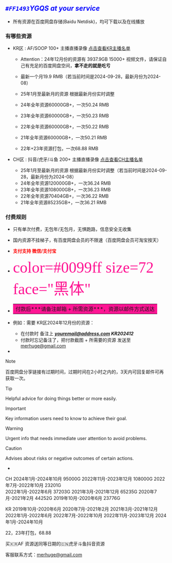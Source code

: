 
## <font color=Blue>***`#FF1493`YGQS at your service***</font>

- 所有资源在百度网盘存储(Baidu Netdisk)，均可下载以及在线播放


### **有哪些资源**

- KR区 : AF/SOOP 100+ 主播直播录像 [点击查看KR主播名单](https://github.com/YGQSmaster-03/ygqs-01/blob/main/KR_ID.md)
	-	Attention：24年12月份的资源有 3937.9GB 15000+ 视频文件，请保证自己有充足的百度网盘空间，<strong>拿不走的就是吃亏</strong>
	
	- 最新一个月19.9 RMB（若当前时间是2024-09-28，最新月份为2024-08）
	- 25年1月至最新月的资源 根据最新月份实时调整
	- 24年全年资源60000GB+，一次50.24 RMB
	- 23年全年资源60000GB+，一次50.23 RMB
	- 22年全年资源60000GB+，一次50.22 RMB
	- 21年全年资源60000GB+，一次50.21 RMB
	- 22年+23年资源打包，一次68.88 RMB



 - CH区 : 抖音/虎牙/斗鱼 200+ 主播直播录像 [点击查看CH主播名单](https://github.com/YGQSmaster-03/ygqs-01/blob/main/CH_ID.md)
	- 25年1月至最新月的资源 根据最新月份实时调整（若当前时间是2024-09-28，最新月份为2024-08）
	- 24年全年资源120000GB+，一次36.24 RMB
	- 23年全年资源108000GB+，一次36.23 RMB
	- 22年全年资源70404GB+，一次36.22 RMB
	- 21年全年资源85235GB+，一次36.21 RMB

### **付费规则**

- 只有单次付费，无包年/无包月，无惧跑路，信息安全无收集
- 国内资源不挂梯子，有百度网盘会员的不限速（百度网盘会员可淘宝按天）


- <font color=red>**支付支持 微信/支付宝**</font>
- <font color=#FF1493 size=7 face="黑体">color=#0099ff size=72 face="黑体"</font>
- <table><tr><td bgcolor=#FF1493>付款后***请备注邮箱 + 所需资源***，资源以邮件方式送达</td></tr></table> 
- 例如：需要 KR区2024年12月份的资源：
	- 在付款时 备注上 ***youremail@address.com KR202412*** 
	- 付款时忘记备注了，把付款截图 + 所需要的资源 发送至 merhuge@gmail.com 
- 

> [!NOTE]
> 百度网盘分享链接有过期时间，过期时间在2小时之内的，3天内可回复邮件可再获取一次。

> [!TIP]
> Helpful advice for doing things better or more easily.

> [!IMPORTANT]
> Key information users need to know to achieve their goal.

> [!WARNING]
> Urgent info that needs immediate user attention to avoid problems.

> [!CAUTION]
> Advises about risks or negative outcomes of certain actions.
-
CH
2024年1月-2024年10月 95000G
2022年11月-2023年12月 108000G
2022年7月-2022年10月 23201G   
2022年1月-2022年6月 37203G 
2021年3月-2021年12月 65235G
2020年7月-2021年2月 44252G
2019年10月-2020年6月 23776G


KR
2019年10月-2020年6月
2020年7月-2021年2月
2021年3月-2021年12月
2022年1月-2022年6月
2022年7月-2022年10月
2022年11月-2023年12月
2024年1月-2024年10月



22，23年打包，68.88

买🇰🇷AF 资源送同等日期的🇨🇳虎牙斗鱼抖音资源

客服联系方式：merhuge@gmail.com

